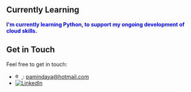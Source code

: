 ## Currently Learning

<span style="color:blue"><strong>I'm currently learning Python, to support my ongoing development of cloud skills.</strong></span>

## Get in Touch

Feel free to get in touch:

- <a href="https://www.linux.org/" target="_blank" rel="noreferrer"> <img src="https://raw.githubusercontent.com/pamindakw/pamindakw/main/assets/email.svg" alt="email" width="16" height="16"/> </a>: pamindaya@hotmail.com
- [![LinkedIn](https://img.shields.io/badge/LinkedIn-Connect-blue?style=social&logo=linkedin)](https://www.linkedin.com/in/pamindakw/)
